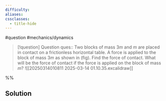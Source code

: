 ```yaml
---
difficulty: 
aliases: 
cssclasses:
  - title-hide
---
```

#question #mechanics/dynamics 

> [!question] Question 
> ques:: Two blocks of mass $3m$ and $m$ are placed in contact on a frictionless horizontal table. A force is applied to the block of mass $3m$ as shown in (fig). Find the force of contact. What will be the force of contact if the force is applied on the block of mass $m$? ![[20250314010811 2025-03-14 01.10.35.excalidraw]]

%%
## Solution


